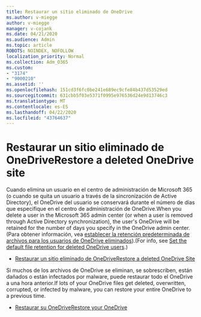 ```yaml
---
title: Restaurar un sitio eliminado de OneDrive
ms.author: v-miegge
author: v-miegge
manager: v-cojank
ms.date: 04/21/2020
ms.audience: Admin
ms.topic: article
ROBOTS: NOINDEX, NOFOLLOW
localization_priority: Normal
ms.collection: Adm_O365
ms.custom:
- "3174"
- "9000210"
ms.assetid: ''
ms.openlocfilehash: 151cd3f6fc0be241e689ec9cfe84b437d53529ed
ms.sourcegitcommit: 631cbb5f03e5371f0995e976536d24e9d13746c3
ms.translationtype: MT
ms.contentlocale: es-ES
ms.lasthandoff: 04/22/2020
ms.locfileid: "43764637"
---
```

# <a name="restore-a-deleted-onedrive-site"></a><span data-ttu-id="09cb2-102">Restaurar un sitio eliminado de OneDrive</span><span class="sxs-lookup"><span data-stu-id="09cb2-102">Restore a deleted OneDrive site</span></span>

<span data-ttu-id="09cb2-103">Cuando elimina un usuario en el centro de administración de Microsoft 365 (o cuando se quita un usuario a través de la sincronización de Active Directory), el OneDrive del usuario se conservará durante el número de días que especifique en el centro de administración de OneDrive.</span><span class="sxs-lookup"><span data-stu-id="09cb2-103">When you delete a user in the Microsoft 365 admin center (or when a user is removed through Active Directory synchronization), the user's OneDrive will be retained for the number of days you specify in the OneDrive admin center.</span></span> <span data-ttu-id="09cb2-104">(Para obtener información, vea [establecer la retención predeterminada de archivos para los usuarios de OneDrive eliminados](https://docs.microsoft.com/onedrive/set-retention)).</span><span class="sxs-lookup"><span data-stu-id="09cb2-104">(For info, see [Set the default file retention for deleted OneDrive users](https://docs.microsoft.com/onedrive/set-retention).)</span></span>

* [<span data-ttu-id="09cb2-105">Restaurar un sitio eliminado de OneDrive</span><span class="sxs-lookup"><span data-stu-id="09cb2-105">Restore a deleted OneDrive Site</span></span>](https://docs.microsoft.com/onedrive/restore-deleted-onedrive)

<span data-ttu-id="09cb2-106">Si muchos de los archivos de OneDrive se eliminan, se sobrescriben, están dañados o están infectados por malware, puede restaurar todo el OneDrive a una hora anterior.</span><span class="sxs-lookup"><span data-stu-id="09cb2-106">If lots of your OneDrive files get deleted, overwritten, corrupted, or infected by malware, you can restore your entire OneDrive to a previous time.</span></span>

* [<span data-ttu-id="09cb2-107">Restaurar su OneDrive</span><span class="sxs-lookup"><span data-stu-id="09cb2-107">Restore your OneDrive</span></span>](https://support.office.com/article/Restore-your-OneDrive-fa231298-759d-41cf-bcd0-25ac53eb8a15)